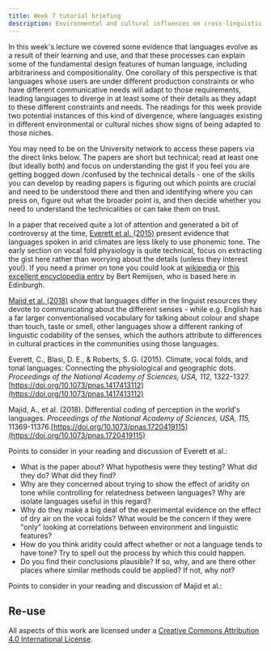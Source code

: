 ```yaml
---
title: Week 7 tutorial briefing
description: Environmental and cultural influences on cross-linguistic variation
---
```


In this week's lecture we covered some evidence that languages evolve as a result of their learning and use, and that these processes can explain some of the fundamental design features of human language, including arbitrariness and compositionality. One corollary of this perspective is that languages whose users are under different production constraints or who have different communicative needs will adapt to those requirements, leading languages to diverge in at least some of their details as they adapt to these different constraints and needs. The readings for this week provide two potential instances of this kind of divergence, where languages existing in different environmental or cultural niches show signs of being adapted to those niches. 

You may need to be on the University network to access these papers via the direct links below. The papers are short but technical; read at least one (but ideally both) and focus on understanding the gist if you feel you are getting bogged down /confused by the technical details - one of the skills you can develop by reading papers is figuring out which points are crucial and need to be understood there and then and identifying where you can press on, figure out what the broader point is, and then decide whether you need to understand the technicalities or can take them on trust. 

In a paper that received quite a lot of attention and generated a bit of controversy at the time, [Everett et al. (2015)](https://doi.org/10.1073/pnas.1417413112) present evidence that languages spoken in arid climates are less likely to use phonemic tone. The early section on vocal fold physiology is quite technical, focus on extracting the gist here rather than worrying about the details (unless they interest you!). If you need a primer on tone you could look at [wikipedia](https://en.wikipedia.org/wiki/Tone_(linguistics)) or [this excellent encyclopedia entry](https://doi.org/10.1093/acrefore/9780199384655.013.109) by Bert Remijsen, who is based here in Edinburgh.

[Majid et al. (2018)]((https://doi.org/10.1073/pnas.1720419115)) show that languages differ in the linguist resources they devote to communicating about the different senses - while e.g. English has a far larger conventionalised vocabulary for talking about colour and shape than touch, taste or smell, other languages show a different ranking of linguistic codability of the senses, which the authors attribute to differences in cultural practices in the communities using those languages.

Everett, C., Blasi, D. E., & Roberts, S. G. (2015). Climate, vocal folds, and tonal languages: Connecting the physiological and geographic dots. <i>Proceedings of the National Academy of Sciences, USA, 112,</i> 1322-1327.[https://doi.org/10.1073/pnas.1417413112](https://doi.org/10.1073/pnas.1417413112)

Majid, A., et al. (2018). Differential coding of perception in the world's languages. <i>Proceedings of the National Academy of Sciences, USA, 115,</i> 11369-11376.[https://doi.org/10.1073/pnas.1720419115](https://doi.org/10.1073/pnas.1720419115)

Points to consider in your reading and discussion of Everett et al.:
- What is the paper about? What hypothesis were they testing? What did they do? What did they find?
- Why are they concerned about trying to show the effect of aridity on tone while controlling for relatedness between languages? Why are isolate languages useful in this regard?
- Why do they make a big deal of the experimental evidence on the effect of dry air on the vocal folds? What would be the concern if they were "only" looking at correlations between environment and linguistic features? 
- How do you think aridity could affect whether or not a language tends to have tone? Try to spell out the process by which this could happen.
- Do you find their conclusions plausible? If so, why, and are there other places where similar methods could be applied? If not, why not? 

Points to consider in your reading and discussion of Majid et al.:


## Re-use

All aspects of this work are licensed under a [Creative Commons Attribution 4.0 International License](http://creativecommons.org/licenses/by/4.0/).
